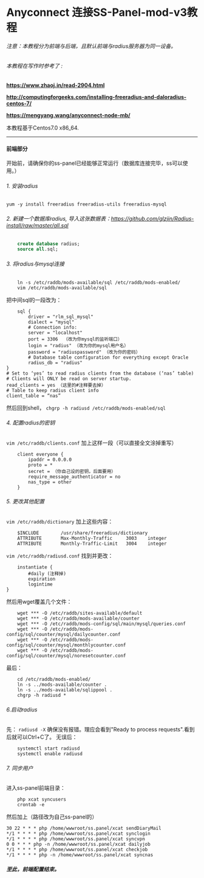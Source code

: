 # Anyconnect 连接SS-Panel-mod-v3教程
###### 注意：本教程分为前端与后端，且默认前端与radius服务器为同一设备。
###### 本教程在写作时参考了 :
**https://www.zhaoj.in/read-2904.html**

**http://computingforgeeks.com/installing-freeradius-and-daloradius-centos-7/**

**https://mengyang.wang/anyconnect-node-mb/**

本教程基于Centos7.0 x86_64.
________
#### 前端部分
开始前，请确保你的ss-panel已经能够正常运行（数据库连接完毕，ss可以使用。）
###### 1. 安装radius

```yum -y install freeradius freeradius-utils freeradius-mysql```
###### 2. 新建一个数据库radius, 导入这张数据表：https://github.com/glzjin/Radius-install/raw/master/all.sql

```sql
    create database radius;
    source all.sql;
```
###### 3. 将radius与mysql连接

```shell
    ln -s /etc/raddb/mods-available/sql /etc/raddb/mods-enabled/
    vim /etc/raddb/mods-available/sql
```
把中间sql的一段改为：
```
    sql {
        driver = "rlm_sql_mysql"
        dialect = "mysql"
        # Connection info:
        server = "localhost" 
        port = 3306  （改为你mysql的监听端口）
        login = "radius" （改为你的mysql用户名）
        password = "radiuspassword" （改为你的密码）
        # Database table configuration for everything except Oracle
        radius_db = "radius"
}
# Set to ‘yes’ to read radius clients from the database (‘nas’ table)
# Clients will ONLY be read on server startup.
read_clients = yes （这里的#注释要去掉）
# Table to keep radius client info
client_table = “nas”
```
然后回到shell，
```chgrp -h radiusd /etc/raddb/mods-enabled/sql```
###### 4. 配置radius的密钥
```vim /etc/raddb/clients.conf```
加上这样一段（可以直接全文涂掉重写）
```
    client everyone {
        ipaddr = 0.0.0.0
        proto = *
        secret = （你自己设的密钥，后面要用）
        require_message_authenticator = no
        nas_type = other
    }
```
###### 5. 更改其他配置
```vim /etc/raddb/dictionary```
加上这些内容：
```
    $INCLUDE        /usr/share/freeradius/dictionary
    ATTRIBUTE       Max-Monthly-Traffic     3003    integer
    ATTRIBUTE       Monthly-Traffic-Limit   3004    integer
```
```vim /etc/raddb/radiusd.conf```
找到并更改：
```
    instantiate {
        #daily (注释掉)
        expiration
        logintime
}
```
然后用wget覆盖几个文件：
```
    wget *** -O /etc/raddb/sites-available/default
    wget *** -O /etc/raddb/mods-available/counter
    wget *** -O /etc/raddb/mods-config/sql/main/mysql/queries.conf
    wget *** -O /etc/raddb/mods-config/sql/counter/mysql/dailycounter.conf
    wget *** -O /etc/raddb/mods-config/sql/counter/mysql/monthlycounter.conf
    wget *** -O /etc/raddb/mods-config/sql/counter/mysql/noresetcounter.conf
```
最后：
```
    cd /etc/raddb/mods-enabled/
    ln -s ../mods-available/counter .
    ln -s ../mods-available/sqlippool .
    chgrp -h radiusd *
```
###### 6.启动radius
先： 
```radiusd -X```
确保没有报错。理应会看到"Ready to process requests".看到后就可以Ctrl+C了。
无误后：
```
    systemctl start radiusd
    systemctl enable radiusd
```
###### 7. 同步用户
进入ss-panel前端目录：
```
    php xcat syncusers
    crontab -e
```
然后加上（路径改为自己ss-panel的）
```
30 22 * * * php /home/wwwroot/ss.panel/xcat sendDiaryMail
*/1 * * * * php /home/wwwroot/ss.panel/xcat synclogin
*/1 * * * * php /home/wwwroot/ss.panel/xcat syncvpn
0 0 * * * php -n /home/wwwroot/ss.panel/xcat dailyjob
*/1 * * * * php /home/wwwroot/ss.panel/xcat checkjob    
*/1 * * * * php -n /home/wwwroot/ss.panel/xcat syncnas
```
##### 至此，前端配置结束。



    

